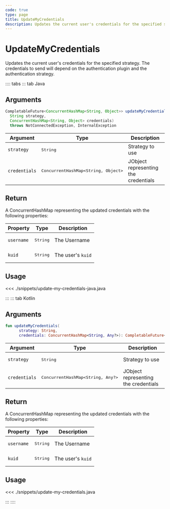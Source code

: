 ```yaml
---
code: true
type: page
title: UpdateMyCredentials
description: Updates the current user's credentials for the specified strategy.
---
```


# UpdateMyCredentials

Updates the current user's credentials for the specified strategy. The credentials to send will depend on the authentication plugin and the authentication strategy.

:::: tabs
::: tab Java

## Arguments

```java
CompletableFuture<ConcurrentHashMap<String, Object>> updateMyCredentials(
  String strategy,
  ConcurrentHashMap<String, Object> credentials)
  throws NotConnectedException, InternalException
```

| Argument      | Type               | Description                          |
|---------------|--------------------|--------------------------------------|
| `strategy`    | <pre>String</pre>  | Strategy to use                      |
| `credentials` | <pre>ConcurrentHashMap<String, Object></pre> | JObject representing the credentials |

## Return

A ConcurrentHashMap representing the updated credentials with the following properties:

| Property   | Type              | Description       |
|------------|-------------------|-------------------|
| `username` | <pre>String</pre> | The Username      |
| `kuid`     | <pre>String</pre> | The user's `kuid` |

## Usage

<<< ./snippets/update-my-credentials-java.java

:::
::: tab Kotlin
## Arguments

```kotlin
fun updateMyCredentials(
      strategy: String,
      credentials: ConcurrentHashMap<String, Any?>): CompletableFuture<ConcurrentHashMap<String, Any?>>
```

| Argument      | Type               | Description                          |
|---------------|--------------------|--------------------------------------|
| `strategy`    | <pre>String</pre>  | Strategy to use                      |
| `credentials` | <pre>ConcurrentHashMap<String, Any?></pre> | JObject representing the credentials |

## Return

A ConcurrentHashMap representing the updated credentials with the following properties:

| Property   | Type              | Description       |
|------------|-------------------|-------------------|
| `username` | <pre>String</pre> | The Username      |
| `kuid`     | <pre>String</pre> | The user's `kuid` |

## Usage

<<< ./snippets/update-my-credentials.java

:::
::::